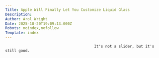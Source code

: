 ```yaml
---
Title: Apple Will Finally Let You Customize Liquid Glass
Description: 
Author: Arol Wright
Date: 2025-10-20T19:09:13.000Z
Robots: noindex,nofollow
Template: index
---
```


                                            It's not a slider, but it's still good.
                                        